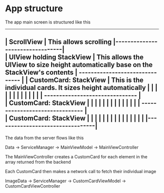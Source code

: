 # App structure

The app main screen is structured like this

-----------------------------------
|   ScrollView                    | This allows scrolling
|---------------------------------|                                
| UIView holding StackView        | This allows the UIView to size height automatically base on the StackView's contents
| ------------------------------- |
|  CustomCard: StackView          | This is the individual cards. It sizes height automatically
|                                 |
|                                 |
|                                 |
|                                 |
|                                 |
|                                 |
| ------------------------------- |                                
|  CustomCard: StackView          |
|                                 |
|                                 |
|                                 |
|                                 |
|                                 |
|                                 |
| ------------------------------- |                                
|   CustomCard: StackView         |
|                                 |
|                                 |
|                                 |
|                                 |
|                                 |
|                                 |
|                                 |
|---------------------------------|                                
-----------------------------------

The data from the server flows like this

Data -> ServiceManager -> MainViewModel -> MainViewController

The MainViewController creates a CustomCard for each element in the array returned from the backend

Each CustomCard then makes a network call to fetch their individual image

ImageData -> ServiceManager -> CustomCardViewModel -> CustomCardViewController

